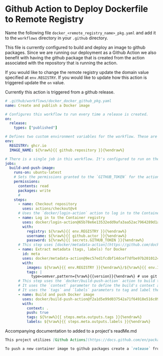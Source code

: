 # Github Action to Deploy Dockerfile to Remote Registry

Name the following file `docker_<remote_registry_name>_pkg.yaml` and add it to the `workflows` directory in your `.github` directory.

This file is currently configured to build and deploy an image to github packages. Since we are running our deployment as a Github Action we also benefit with having the github package that is created from the action associated with the repository that is running the action.

If you would like to change the remote registry update the domain value specified at `env.REGISTRY`. If you would like to update how this action is triggered update the `on` value.

Currently this action is triggered from a github release.

```yaml
# .github/workflows/docker_docker_github_pkg.yaml
name: Create and publish a Docker image

# Configures this workflow to run every time a release is created.
on:
  release:
    types: ["published"]

# Defines two custom environment variables for the workflow. These are used for the Container registry domain, and a name for the Docker image that this workflow builds.
env:
  REGISTRY: ghcr.io
  IMAGE_NAME: ${%raw%}{{ github.repository }}{%endraw%}

# There is a single job in this workflow. It's configured to run on the latest available version of Ubuntu.
jobs:
  build-and-push-image:
    runs-on: ubuntu-latest
    # Sets the permissions granted to the `GITHUB_TOKEN` for the actions in this job.
    permissions:
      contents: read
      packages: write
      #
    steps:
      - name: Checkout repository
        uses: actions/checkout@v4
      # Uses the `docker/login-action` action to log in to the Container registry registry using the account and password that will publish the packages. Once published, the packages are scoped to the account defined here.
      - name: Log in to the Container registry
        uses: docker/login-action@65b78e6e13532edd9afa3aa52ac7964289d1a9c1
        with:
          registry: ${%raw%}{{ env.REGISTRY }}{%endraw%}
          username: ${%raw%}{{ github.actor }}{%endraw%}
          password: ${%raw%}{{ secrets.GITHUB_TOKEN }}{%endraw%}
      # This step uses [docker/metadata-action](https://github.com/docker/metadata-action#about) to extract tags and labels that will be applied to the specified image. The `id` "meta" allows the output of this step to be referenced in a subsequent step. The `images` value provides the base name for the tags and labels.
      - name: Extract metadata (tags, labels) for Docker
        id: meta
        uses: docker/metadata-action@9ec57ed1fcdbf14dcef7dfbe97b2010124a938b7
        with:
          images: ${%raw%}{{ env.REGISTRY }}{%endraw%}/${%raw%}{{ env.IMAGE_NAME }}{%endraw%}
          tags: |
            type=semver,pattern={%raw%}{{version}}{%endraw%} # use git tag
      # This step uses the `docker/build-push-action` action to build the image, based on your repository's `Dockerfile`. If the build succeeds, it pushes the image to GitHub Packages.
      # It uses the `context` parameter to define the build's context as the set of files located in the specified path. For more information, see "[Usage](https://github.com/docker/build-push-action#usage)" in the README of the `docker/build-push-action` repository.
      # It uses the `tags` and `labels` parameters to tag and label the image with the output from the "meta" step.
      - name: Build and push Docker image
        uses: docker/build-push-action@f2a1d5e99d037542a71f64918e516c093c6f3fc4
        with:
          context: .
          push: true
          tags: ${%raw%}{{ steps.meta.outputs.tags }}{%endraw%}
          labels: ${%raw%}{{ steps.meta.outputs.labels }}{%endraw%}
```

Accompanying documentation to added to a project's readMe.md

```md
This project utilizes [Github Actions](https://docs.github.com/en/packages/managing-github-packages-using-github-actions-workflows/publishing-and-installing-a-package-with-github-actions#publishing-a-package-using-an-action) for deploying a production ready docker container to the github container registry. For more information see [working with the container registry](https://docs.github.com/en/packages/working-with-a-github-packages-registry/working-with-the-container-registry).

To push a new container image to github packages create a `release` from the `main` branch with a specified [git tag](https://git-scm.com/book/en/v2/Git-Basics-Tagging). The git tag should be labelled with a version number such as [1.2.3](https://github.com/docker/metadata-action?tab=readme-ov-file#tags-input).
```
